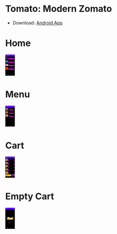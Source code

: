 # Tomato: Modern Zomato

- Download: [Android App](https://drive.google.com/file/d/1PnZwDFvTye4C4tgiQj83QMIVLiJB5eNo/view?usp=sharing)

# Home

<img src='https://github.com/Ankan002/interview-tomato/blob/main/screenshots/home.jpg' width='30' />

# Menu

<img src='https://github.com/Ankan002/interview-tomato/blob/main/screenshots/menu.jpg' width='30' />

# Cart

<img src='https://github.com/Ankan002/interview-tomato/blob/main/screenshots/cart.jpg' width='30' />

# Empty Cart

<img src='https://github.com/Ankan002/interview-tomato/blob/main/screenshots/empty-cart.jpg' width='30' />
